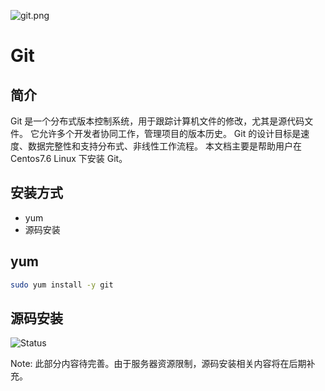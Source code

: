 ![git.png](../../../assets/git.png)

# Git

## 简介

Git 是一个分布式版本控制系统，用于跟踪计算机文件的修改，尤其是源代码文件。
它允许多个开发者协同工作，管理项目的版本历史。
Git 的设计目标是速度、数据完整性和支持分布式、非线性工作流程。
本文档主要是帮助用户在 Centos7.6 Linux 下安装 Git。

## 安装方式

- yum
- 源码安装

## yum 

```bash
sudo yum install -y git
```

## 源码安装
<img src="https://img.shields.io/badge/Status-Pending-yellow" alt="Status"></img>

Note: 此部分内容待完善。由于服务器资源限制，源码安装相关内容将在后期补充。